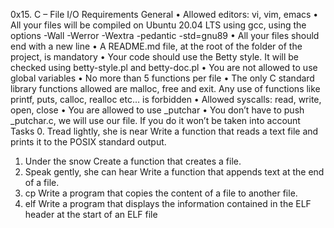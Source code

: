 0x15. C – File I/O
Requirements
General
•	Allowed editors: vi, vim, emacs
•	All your files will be compiled on Ubuntu 20.04 LTS using gcc, using the options -Wall -Werror -Wextra -pedantic -std=gnu89
•	All your files should end with a new line
•	A README.md file, at the root of the folder of the project, is mandatory
•	Your code should use the Betty style. It will be checked using betty-style.pl and betty-doc.pl
•	You are not allowed to use global variables
•	No more than 5 functions per file
•	The only C standard library functions allowed are malloc, free and exit. Any use of functions like printf, puts, calloc, realloc etc… is forbidden
•	Allowed syscalls: read, write, open, close
•	You are allowed to use _putchar
•	You don’t have to push _putchar.c, we will use our file. If you do it won’t be taken into account
Tasks
0. Tread lightly, she is near
Write a function that reads a text file and prints it to the POSIX standard output.
1. Under the snow
Create a function that creates a file.
2. Speak gently, she can hear
Write a function that appends text at the end of a file.
3. cp
Write a program that copies the content of a file to another file.
4. elf
Write a program that displays the information contained in the ELF header at the start of an ELF file
